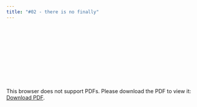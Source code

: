 ```yaml
---
title: "#02 - there is no finally"
---
```


<object data="/episode02.pdf" type="application/pdf" width="700px" height="700px">
    <embed src="/episode02.pdf">
        <p>This browser does not support PDFs. Please download the PDF to view it: <a href="/episode02.pdf">Download PDF</a>.</p>
    </embed>
</object>
